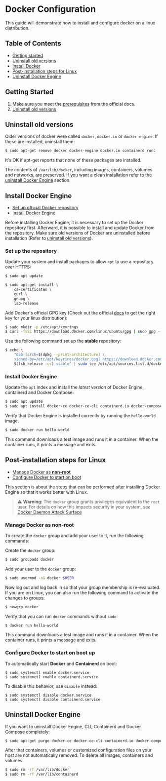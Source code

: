 # Docker Configuration

This guide will demonstrate how to install and configure docker on a linux distribution.

## Table of Contents

- [Getting started](#getting-started)
- [Uninstall old versions](#uninstall-old-versions)
- [Install Docker](#install-docker-engine)
- [Post-installation steps for Linux](#post-installation-steps-for-linux)
- [Uninstall Docker Engine](#uninstall-docker-engine)

## Getting Started

1. Make sure you meet the [prerequisites](https://docs.docker.com/engine/install/ubuntu/#prerequisites) from the official docs.
2. [Uninstall old versions](#uninstall-old-versions)

## Uninstall old versions

Older versions of docker were called `docker`, `docker.io` or `docker-engine`. If these are installed, uninstall them:

```bash
$ sudo apt-get remove docker docker-engine docker.io containerd runc
```

It's OK if apt-get reports that none of these packages are installed.

The contents of `/var/lib/docker`, including images, containers, volumes and networks, are preserved. If you want a clean installation refer to the [uninstall Docker Engine](#uninstall-docker-engine) section.

## Install Docker Engine

- [Set up official Docker repository](#set-up-the-repository)
- [Install Docker Engine](#install-docker-engine)

Before installing Docker Engine, it is necessary to set up the Docker repository first. Afterward, it is possible to install and update Docker from the repository.
Make sure old versions of Docker are uninstalled before installation (Refer to [uninstall old versions](#uninstall-old-versions)).

### Set up the repository

Update your system and install packages to allow `apt` to use a repository over HTTPS:

```bash
$ sudo apt update

$ sudo apt-get install \
    ca-certificates \
    curl \
    gnupg \
    lsb-release
```

Add Docker's official GPG key (Check out the official [docs](https://docs.docker.com/engine/install/#server) to get the right key for your linux distribution):

```bash
$ sudo mkdir -p /etc/apt/keyrings
$ curl -fsSL https://download.docker.com/linux/ubuntu/gpg | sudo gpg --dearmor -o /etc/apt/keyrings/docker.gpg
```

Use the following command set up the **stable** repository:

```bash
$ echo \
    "deb [arch=$(dpkg --print-architecture) \
    signed-by=/etc/apt/keyrings/docker.gpg] https://download.docker.com/linux/ubuntu \
    $(lsb_release -cs) stable" | sudo tee /etc/apt/sources.list.d/docker.list > /dev/null
```

### Install Docker Engine

Update the `apt` index and install the _latest version_ of Docker Engine, containerd and Docker Compose:

```bash
$ sudo apt update
$ sudo apt install docker-ce docker-ce-cli containerd.io docker-compose-plugin
```

Verify that Docker Engine is installed correctly by running the `hello-world` image.

```bash
$ sudo docker run hello-world
```

This command downloads a test image and runs it in a container. When the container runs, it prints a message and exits.

## Post-installation steps for Linux

- [Manage Docker as **non-root**](#manage-docker-as-non-root)
- [Configure Docker to start on boot](#configure-docker-to-start-on-boot-up)

This section is about the steps that can be performed after installing Docker Engine so that it works better with Linux.

> :warning: **Warning:** The `docker` group grants privileges equivalent to the `root` user. For details on how this impacts security in your system, see [Docker Daemon Attack Surface](https://docs.docker.com/engine/security/#docker-daemon-attack-surface)

### Manage Docker as non-root

To create the `docker` group and add your user to it, run the following commands:

Create the `docker` group:

```bash
$ sudo groupadd docker
```

Add your user to the `docker` group:

```bash
$ sudo usermod -aG docker $USER
```

Now log out and log back in so that your group membership is re-evaluated.
If you are on Linux, you can also run the following command to activate the changes to groups:

```bash
$ newgrp docker
```

Verify that you can run `docker` commands without `sudo`:

```bash
$ docker run hello-world
```

This command downloads a test image and runs it in a container. When the container runs, it prints a message and exits.

### Configure Docker to start on boot up

To automatically start **Docker** and **Containerd** on boot:

```console
$ sudo systemctl enable docker.service
$ sudo systemctl enable containerd.service
```

To disable this behavior, use `disable` instead:

```console
$ sudo systemctl disable docker.service
$ sudo systemctl disable containerd.service
```

## Uninstall Docker Engine

If you want to uninstall Docker Engine, CLI, Containerd and Docker Compose completely:

```bash
$ sudo apt-get purge docker-ce docker-ce-cli containerd.io docker-compose-plugin
```

After that containers, volumes or customized configuration files on your host are not automatically removed. To delete all images, containers and volumes:

```bash
$ sudo rm -rf /var/lib/docker
$ sudo rm -rf /var/lib/containerd
```
